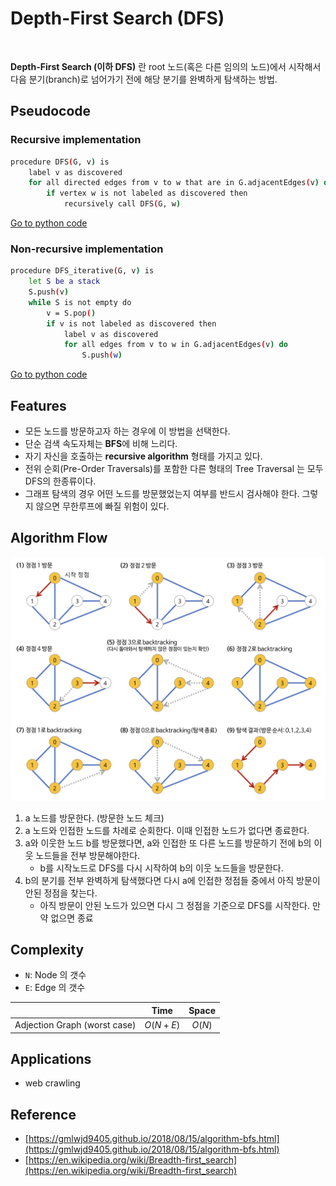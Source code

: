 
# Depth-First Search (DFS)
<p align="center">
<img src = "https://upload.wikimedia.org/wikipedia/commons/7/7f/Depth-First-Search.gif" alt="">
</p>

**Depth-First Search (이하 DFS)** 란 root 노드(혹은 다른 임의의 노드)에서 시작해서 다음 분기(branch)로 넘어가기 전에 해당 분기를 완벽하게 탐색하는 방법.

## Pseudocode
### Recursive implementation
```bash
procedure DFS(G, v) is
    label v as discovered
    for all directed edges from v to w that are in G.adjacentEdges(v) do
        if vertex w is not labeled as discovered then
            recursively call DFS(G, w)
```
[Go to python code](./recursive.py)

### Non-recursive implementation

```bash
procedure DFS_iterative(G, v) is
    let S be a stack
    S.push(v)
    while S is not empty do
        v = S.pop()
        if v is not labeled as discovered then
            label v as discovered
            for all edges from v to w in G.adjacentEdges(v) do 
                S.push(w)
```
[Go to python code](./non_recursive.py)


## Features
- 모든 노드를 방문하고자 하는 경우에 이 방법을 선택한다.
- 단순 검색 속도자체는 **BFS**에 비해 느리다.
- 자기 자신을 호출하는 **recursive algorithm** 형태를 가지고 있다.
- 전위 순회(Pre-Order Traversals)를 포함한 다른 형태의 Tree Traversal 는 모두 DFS의 한종류이다.
- 그래프 탐색의 경우 어떤 노드를 방문했었는지 여부를 반드시 검사해야 한다. 그렇지 않으면 무한루프에 빠질 위험이 있다.

## Algorithm Flow
<p align="center">
<img src = "./src/DFS.png" alt="">
</p>

1. a 노드를 방문한다. (방문한 노드 체크)
2. a 노드와 인접한 노드를 차례로 순회한다. 이때 인접한 노드가 없다면 종료한다.
3. a와 이웃한 노드 b를 방문했다면, a와 인접한 또 다른 노드를 방문하기 전에 b의 이웃 노드들을 전부 방문해야한다.
    - b를 시작노드로 DFS를 다시 시작하여 b의 이웃 노드들을 방문한다.
4. b의 분기를 전부 완벽하게 탐색했다면 다시 a에 인접한 정점들 중에서 아직 방문이 안된 정점을 찾는다.
    - 아직 방문이 안된 노드가 있으면 다시 그 정점을 기준으로 DFS를 시작한다. 만약 없으면 종료


## Complexity
- `N`: Node 의 갯수
- `E`: Edge 의 갯수

||Time|Space|
|:---|:---:|:---:|
|Adjection Graph (worst case)|$O(N+E)$|$O(N)$|

## Applications
- web crawling

## Reference
- [https://gmlwjd9405.github.io/2018/08/15/algorithm-bfs.html](https://gmlwjd9405.github.io/2018/08/15/algorithm-bfs.html) 
- [https://en.wikipedia.org/wiki/Breadth-first_search](https://en.wikipedia.org/wiki/Breadth-first_search)